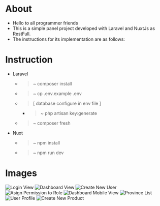 # About

-   Hello to all programmer friends
-   This is a simple panel project developed with Laravel and NuxtJs as RestFull.
-   The instructions for its implementation are as follows:

# Instruction

-   Laravel
    -   > ~ composer install
    -   > ~ cp .env.example .env
    -   > [ database configure in env file ]
        -   > ~ php artisan key:generate
    -   > ~ composer fresh
-   Nuxt
    -   > ~ npm install
    -   > ~ npm run dev

# Images

![Login View](/images/01.png)
![Dashboard View](/images/02.png)
![Create New User](/images/03.png)
![Asign Permission to Role](/images/04.png)
![Dashboard Mobile View](/images/05.png)
![Province List](/images/06.png)
![User Profile](/images/07.png)
![Create New Product](/images/08.png)
